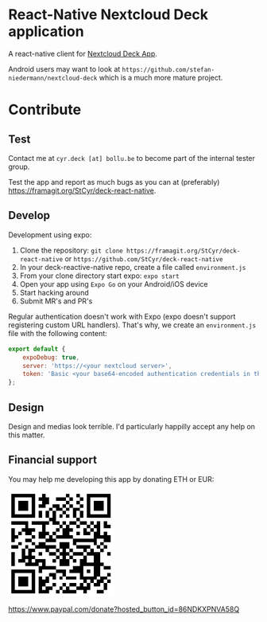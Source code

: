 # React-Native Nextcloud Deck application
A react-native client for [Nextcloud Deck App](https://github.com/nextcloud/deck/).

Android users may want to look at `https://github.com/stefan-niedermann/nextcloud-deck` which is a much more mature project.

# Contribute

## Test

Contact me at `cyr.deck [at] bollu.be` to become part of the internal tester group.

Test the app and report as much bugs as you can at (preferably) https://framagit.org/StCyr/deck-react-native.

## Develop

Development using expo:

1. Clone the repository: `git clone https://framagit.org/StCyr/deck-react-native` or `https://github.com/StCyr/deck-react-native`
2. In your deck-reactive-native repo, create a file called `environment.js` 
3. From your clone directory start expo: `expo start`
4. Open your app using `Expo Go` on your Android/iOS device
5. Start hacking around
6. Submit MR's and PR's

Regular authentication doesn't work with Expo (expo doesn't support registering custom URL handlers). That's why, we create an `environment.js` file with the following content:

```js
export default {
    expoDebug: true,
    server: 'https://<your nextcloud server>',
    token: 'Basic <your base64-encoded authentication credentials in the form 'user:password'',
};
```

## Design

Design and medias look terrible. I'd particularly happilly accept any help on this matter. 

## Financial support

You may help me developing this app by donating ETH or EUR:

![ETH wallet address](/assets/eth_wallet.png)

https://www.paypal.com/donate?hosted_button_id=86NDKXPNVA58Q